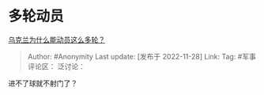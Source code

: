 # 多轮动员
[乌克兰为什么能动员这么多轮？](https://www.zhihu.com/question/568971051/answer/2777799304)

> Author: #Anonymity
> Last update: [发布于 2022-11-28]
> Link:
> Tag: #军事
> 评论区：
> 泛讨论：

进不了球就不射门了？
